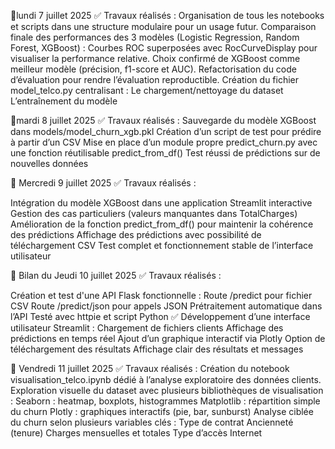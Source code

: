 📅lundi 7 juillet 2025
✅ Travaux réalisés :
Organisation de tous les notebooks et scripts dans une structure modulaire pour un usage futur.
Comparaison finale des performances des 3 modèles (Logistic Regression, Random Forest, XGBoost) :
Courbes ROC superposées avec RocCurveDisplay pour visualiser la performance relative.
Choix confirmé de XGBoost comme meilleur modèle (précision, f1-score et AUC).
Refactorisation du code d’évaluation pour rendre l’évaluation reproductible.
Création du fichier model_telco.py centralisant :
Le chargement/nettoyage du dataset
L’entraînement du modèle

📅mardi 8 juillet 2025
✅ Travaux réalisés :
 Sauvegarde du modèle XGBoost dans models/model_churn_xgb.pkl
 Création d’un script de test pour prédire à partir d’un CSV
 Mise en place d’un module propre predict_churn.py avec une fonction réutilisable predict_from_df()
 Test réussi de prédictions sur de nouvelles données

📅 Mercredi 9 juillet 2025
✅ Travaux réalisés :

Intégration du modèle XGBoost dans une application Streamlit interactive
Gestion des cas particuliers (valeurs manquantes dans TotalCharges)
Amélioration de la fonction predict_from_df() pour maintenir la cohérence des prédictions
Affichage des prédictions avec possibilité de téléchargement CSV
Test complet et fonctionnement stable de l’interface utilisateur

🧾 Bilan du Jeudi 10 juillet 2025
✅ Travaux réalisés :

Création et test d'une API Flask fonctionnelle :
Route /predict pour fichier CSV
Route /predict/json pour appels JSON
Prétraitement automatique dans l’API
Testé avec httpie et script Python ✅
Développement d’une interface utilisateur Streamlit :
Chargement de fichiers clients
Affichage des prédictions en temps réel
Ajout d’un graphique interactif via Plotly
Option de téléchargement des résultats
Affichage clair des résultats et messages

📅 Vendredi 11 juillet 2025
✅ Travaux réalisés :
Création du notebook visualisation_telco.ipynb dédié à l’analyse exploratoire des données clients.
Exploration visuelle du dataset avec plusieurs bibliothèques de visualisation :
Seaborn : heatmap, boxplots, histogrammes
Matplotlib : répartition simple du churn
Plotly : graphiques interactifs (pie, bar, sunburst)
Analyse ciblée du churn selon plusieurs variables clés :
Type de contrat
Ancienneté (tenure)
Charges mensuelles et totales
Type d’accès Internet